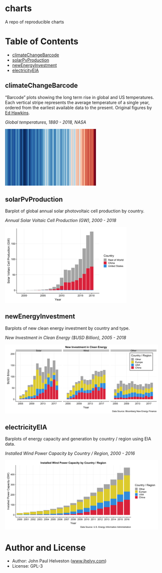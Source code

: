 charts
================

A repo of reproducible charts

# Table of Contents

  - [climateChangeBarcode](#climateChangeBarcode)
  - [solarPvProduction](#solarPvProduction)
  - [newEnergyInvestment](#newEnergyInvestment)
  - [electricityEIA](#electricityEIA)

## climateChangeBarcode

“Barcode” plots showing the long term rise in global and US
temperatures. Each vertical stripe represents the average temperature of
a single year, ordered from the earliest available data to the present.
Original figures by [Ed
Hawkins](http://www.climate-lab-book.ac.uk/2018/warming-stripes/#more-5516).

*Global temperatures, 1880 - 2018,
NASA*

<img src="./climateChangeBarcode/plots/nasa_global_preview.png" alt="climateChangeBarcode" width="300"/>

## solarPvProduction

Barplot of global annual solar photovoltaic cell production by country.

*Annual Solar Voltaic Cell Production (GW), 2000 -
2018*

<img src="./solarPvProduction/plots/solarPlot.png" alt="solarPvProduction" width="400"/>

## newEnergyInvestment

Barplots of new clean energy investment by country and type.

*New Investment in Clean Energy ($USD Billion), 2005 -
2018*

<img src="./newEnergyInvestment/plots/facetPlot.png" alt="newEnergyInvestment" width="600"/>

## electricityEIA

Barplots of energy capacity and generation by country / region using EIA
data.

*Installed Wind Power Capacity by Country / Region, 2000 -
2016*

<img src="./electricityEIA/plots/windCapacity.png" alt="electricityEIA" width="600"/>

# Author and License

  - Author: John Paul Helveston (www.jhelvy.com)
  - License: GPL-3
